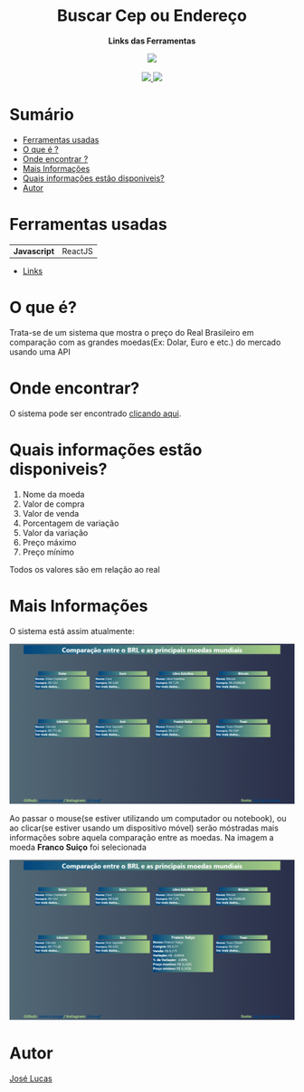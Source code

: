 <h1 align='center'>Buscar Cep ou Endereço</h1>
<p align='center' id='links'><b>Links das Ferramentas</b></p>
<p align='center'>
  <a href="https://www.javascript.com/">
    <img src="https://img.shields.io/badge/Desenvolvido%20com-Javascript-black.svg?colorA=12E419&colorB=0C8D10&style=for-the-badge"/>
  </a>
</p>
<p align='center'>
  <a href="https://pt-br.reactjs.org/">
    <img src="https://img.shields.io/badge/Biblioteca-ReactJS-black.svg?colorA=12E419&colorB=0C8D10&style=for-the-badge"/>
  </a>
  <a href="https://docs.awesomeapi.com.br/api-de-moedas">
    <img src="https://img.shields.io/badge/API-Cotação%20de%20Moedas-black.svg?colorA=12E419&colorB=0C8D10&style=for-the-badge"/>
  </a>
</p>
<p align='center'>
  
  # Sumário
  
   - [Ferramentas usadas](#Ferramentas-usadas)
   - [O que é ?](#o-que-é)
   - [Onde encontrar ?](#onde-encontrar)
   - [Mais Informações](#mais-informações)
   - [Quais informações estão disponiveis?](#quais-informações-estão-disponiveis)
   - [Autor](#autor)
   
  # Ferramentas usadas
  
  <table>
  <tr>
    <td><b>Javascript</b></td>
    <td>ReactJS</td>
  </tr>
  </table>
  
  - [Links](#links)
  
  # O que é?
  <p>Trata-se de um sistema que mostra o preço do Real Brasileiro em comparação com as grandes moedas(Ex: Dolar, Euro e etc.) do mercado usando uma API</p>
  
  # Onde encontrar?
  <p>O sistema pode ser encontrado <a href='https://brl-currency-converter.vercel.app/'>clicando aqui</a>.
  
  # Quais informações estão disponiveis?
  <ol>
    <li>Nome da moeda</li>
    <li>Valor de compra</li>
    <li>Valor de venda</li>
    <li>Porcentagem de variação</li>
    <li>Valor da variação</li>
    <li>Preço máximo</li>
    <li>Preço mínimo</li>
  </ol>
    <p>Todos os valores são em relação ao real</p>
  
  
  # Mais Informações
  <p>O sistema está assim atualmente: </p>
  
  <img src='one.png' />
  
  <p>Ao passar o mouse(se estiver utilizando um computador ou notebook), ou ao clicar(se estiver usando um dispositivo móvel) serão móstradas mais informações sobre aquela comparação entre as moedas. Na imagem a moeda <b>Franco Suiço</b> foi selecionada</p>
  
  <img src='two.png' />
  
  # Autor
  <a href='https://www.instagram.com/jlucasgf/?hl=pt-br'>José Lucas</a>
  
</p>
